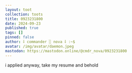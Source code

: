 ```yaml
---
layout: toot
collection: toots
title: 0923231800
date: 2024-09-23
published: true
tags: []
pinned: false
author: ⸸ commander ░ nova ⸸ :~$
avatar: /img/avatar/daemon.jpeg
mastodon: https://mastodon.online/@cmdr_nova/0923231800
---
```


i applied anyway, take my resume and behold
